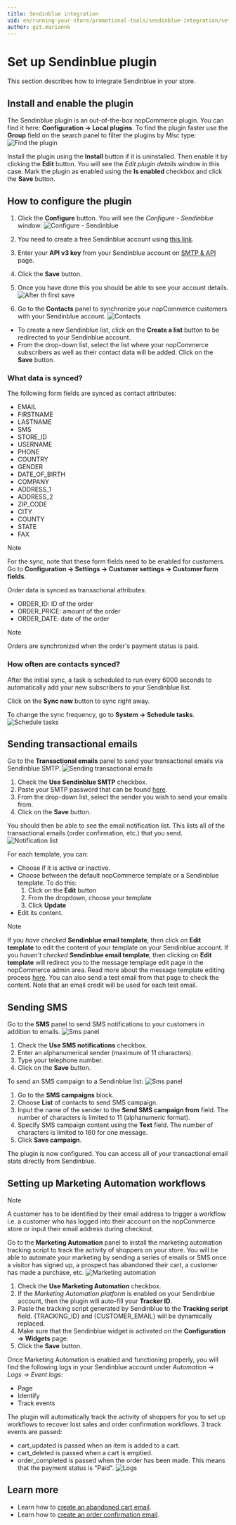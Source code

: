 ```yaml
---
title: Sendinblue integration
uid: en/running-your-store/promotional-tools/sendinblue-integration/set-up-sendinblue-plugin
author: git.mariannk
---
```


# Set up Sendinblue plugin

This section describes how to integrate Sendinblue in your store.

## Install and enable the plugin

The Sendinblue plugin is an out-of-the-box nopCommerce plugin. You can find it here: **Configuration → Local plugins**. To find the plugin faster use the **Group** field on the search panel to filter the plugins by *Misc* type: ![Find the plugin](_static/set-up-sendinblue-plugin/plugin-list.jpg)

Install the plugin using the **Install** button if it is uninstalled. Then enable it by clicking the **Edit** button. You will see the *Edit plugin details* window in this case. Mark the plugin as enabled using the **Is enabled** checkbox and click the **Save** button.

## How to configure the plugin

1. Click the **Configure** button. You will see the *Configure - Sendinblue* window: ![Configure - Sendinblue](_static/set-up-sendinblue-plugin/configure-window.jpg)

1. You need to create a free Sendinblue account using [this link](https://app.sendinblue.com/account/login/?utm_source=nopcommerce_plugin&utm_medium=plugin&utm_campaign=module_link).

1. Enter your **API v3 key** from your Sendinblue account on [SMTP & API](https://account.sendinblue.com/advanced/api/?utm_source=nopcommerce_plugin&utm_medium=plugin&utm_campaign=module_link) page.

1. Click the **Save** button.

1. Once you have done this you should be able to see your account details. ![After th first save](_static/set-up-sendinblue-plugin/general-panel.jpg)

1. Go to the **Contacts** panel to synchronize your nopCommerce customers with your Sendinblue account. ![Contacts](_static/set-up-sendinblue-plugin/contacts-panel.jpg)

* To create a new Sendinblue list, click on the **Create a list** button to be redirected to your Sendinblue account.
* From the drop-down list, select the list where your nopCommerce subscribers as well as their contact data will be added. Click on the **Save** button.

### What data is synced?

The following form fields are synced as contact attributes:
* EMAIL
* FIRSTNAME
* LASTNAME
* SMS
* STORE_ID
* USERNAME
* PHONE
* COUNTRY
* GENDER
* DATE_OF_BIRTH
* COMPANY
* ADDRESS_1
* ADDRESS_2
* ZIP_CODE
* CITY
* COUNTY
* STATE
* FAX

> [!NOTE]
> 
> For the sync, note that these form fields need to be enabled for customers. Go to **Configuration → Settings → Customer settings → Customer form fields**.

Order data is synced as transactional attributes:
* ORDER_ID: ID of the order
* ORDER_PRICE: amount of the order
* ORDER_DATE: date of the order

> [!NOTE]
> 
> Orders are synchronized when the order's payment status is paid.

### How often are contacts synced?

After the initial sync, a task is scheduled to run every 6000 seconds to automatically add your new subscribers to your Sendinblue list.

Click on the **Sync now** button to sync right away.

To change the sync frequency, go to **System → Schedule tasks**. ![Schedule tasks](_static/set-up-sendinblue-plugin/configure-task.jpg)

## Sending transactional emails

Go to the **Transactional emails** panel to send your transactional emails via Sendinblue SMTP. ![Sending transactional emails](_static/set-up-sendinblue-plugin/email-panel.jpg)

1. Check the **Use Sendinblue SMTP** checkbox.
1. Paste your SMTP password that can be found [here](https://account.sendinblue.com/advanced/api?utm_source=nopcommerce_plugin&utm_medium=plugin&utm_campaign=module_link).
1. From the drop-down list, select the sender you wish to send your emails from.
1. Click on the **Save** button.

You should then be able to see the email notification list. This lists all of the transactional emails (order confirmation, etc.) that you send. ![Notification list](_static/set-up-sendinblue-plugin/email-list.jpg)

For each template, you can:
* Choose if it is active or inactive.
* Choose between the default nopCommerce template or a Sendinblue template. To do this:
    1. Click on the **Edit** button
    1. From the dropdown, choose your template
    1. Click **Update**
* Edit its content.

> [!NOTE]
> 
> If you *have checked* **Sendinblue email template**, then click on **Edit template** to edit the content of your template on your Sendinblue account. If you *haven't checked* **Sendinblue email template**, then clicking on **Edit template** will redirect you to the message templage edit page in the nopCommerce admin area. Read more about the message template editing process [here](xref:en/running-your-store/content-management/message-templates). You can also send a test email from that page to check the content. Note that an email credit will be used for each test email.

## Sending SMS

Go to the **SMS** panel to send SMS notifications to your customers in addition to emails. ![Sms panel](_static/set-up-sendinblue-plugin/sms-panel.jpg)

1. Check the **Use SMS notifications** checkbox.
1. Enter an alphanumerical sender (maximum of 11 characters).
1. Type your telephone number.
1. Click on the **Save** button.

To send an SMS campaign to a Sendinblue list: ![Sms panel](_static/set-up-sendinblue-plugin/sma-campaigns.jpg)

1. Go to the **SMS campaigns** block.
1. Choose **List** of contacts to send SMS campaign.
1. Input the name of the sender to the **Send SMS campaign from** field. The number of characters is limited to 11 (alphanumeric format).
1. Specify SMS campaign content using the **Text** field. The number of characters is limited to 160 for one message.
1. Click **Save campaign**.

The plugin is now configured. You can access all of your transactional email stats directly from Sendinblue.

## Setting up Marketing Automation workflows

> [!NOTE]
> 
> A customer has to be identified by their email address to trigger a workflow i.e. a customer who has logged into their account on the nopCommerce store or input their email address during checkout.

Go to the **Marketing Automation** panel to install the marketing automation tracking script to track the activity of shoppers on your store. You will be able to automate your marketing by sending a series of emails or SMS once a visitor has signed up, a prospect has abandoned their cart, a customer has made a purchase, etc. ![Marketing automation](_static/set-up-sendinblue-plugin/marketing-automation.jpg)

1. Check the **Use Marketing Automation** checkbox.
1. If the *Marketing Automation platform* is enabled on your Sendinblue account, then the plugin will auto-fill your **Tracker ID**.
1. Paste the tracking script generated by Sendinblue to the **Tracking script** field. {TRACKING_ID} and {CUSTOMER_EMAIL} will be dynamically replaced.
1. Make sure that the Sendinblue widget is activated on the **Configuration → Widgets** page.
1. Click the **Save** button.

Once Marketing Automation is enabled and functioning properly, you will find the following logs in your Sendinblue account under *Automation → Logs → Event logs*:

* Page
* Identify
* Track events

The plugin will automatically track the activity of shoppers for you to set up workflows to recover lost sales and order confirmation workflows. 3 track events are passed:

* cart_updated is passed when an item is added to a cart.
* cart_deleted is passed when a cart is emptied.
* order_completed is passed when the order has been made. This means that the payment status is "Paid". ![Logs](_static/set-up-sendinblue-plugin/logs.png)

## Learn more

* Learn how to [create an abandoned cart email](xref:en/running-your-store/promotional-tools/sendinblue-integration/recover-abandoned-carts).
* Learn how to [create an order confirmation email](xref:en/running-your-store/promotional-tools/sendinblue-integration/send-an-order-confirmation-email).

